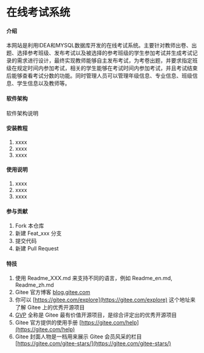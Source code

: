 # 在线考试系统

#### 介绍
本网站是利用IDEA和MYSQL数据库开发的在线考试系统。主要针对教师出卷、出题、选择参考班级、发布考试以及被选择的参考班级的学生参加考试并生成考试记录的需求进行设计，最终实现教师能够自主发布考试，为考卷出题，并要求指定班级在规定时间内参加考试，相关的学生能够在考试时间内参加考试，并且考试结束后能够查看考试分数的功能。同时管理人员可以管理年级信息、专业信息、班级信息、学生信息以及教师等。

#### 软件架构
软件架构说明


#### 安装教程

1.  xxxx
2.  xxxx
3.  xxxx

#### 使用说明

1.  xxxx
2.  xxxx
3.  xxxx

#### 参与贡献

1.  Fork 本仓库
2.  新建 Feat_xxx 分支
3.  提交代码
4.  新建 Pull Request


#### 特技

1.  使用 Readme\_XXX.md 来支持不同的语言，例如 Readme\_en.md, Readme\_zh.md
2.  Gitee 官方博客 [blog.gitee.com](https://blog.gitee.com)
3.  你可以 [https://gitee.com/explore](https://gitee.com/explore) 这个地址来了解 Gitee 上的优秀开源项目
4.  [GVP](https://gitee.com/gvp) 全称是 Gitee 最有价值开源项目，是综合评定出的优秀开源项目
5.  Gitee 官方提供的使用手册 [https://gitee.com/help](https://gitee.com/help)
6.  Gitee 封面人物是一档用来展示 Gitee 会员风采的栏目 [https://gitee.com/gitee-stars/](https://gitee.com/gitee-stars/)
